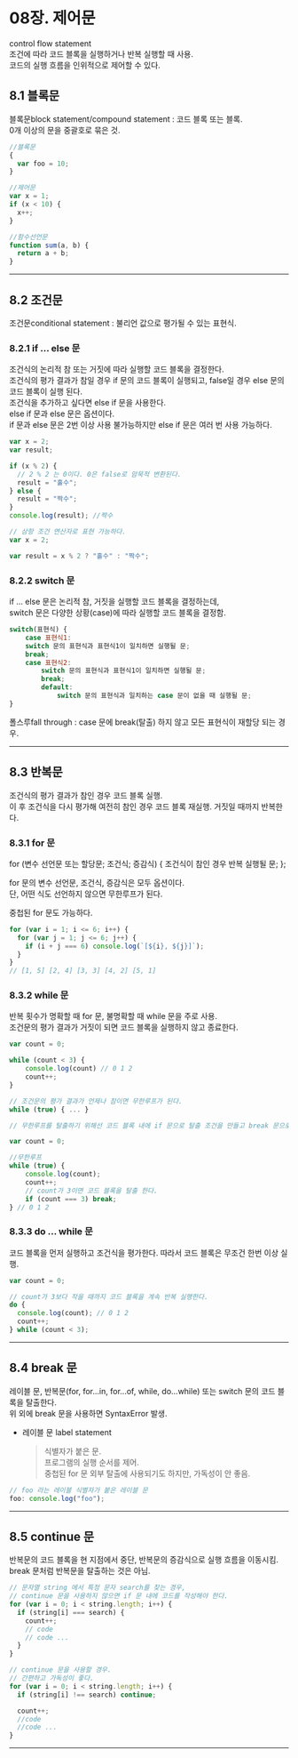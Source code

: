# 08장. 제어문

control flow statement  
조건에 따라 코드 블록을 실행하거나 반복 실행할 때 사용.  
코드의 실행 흐름을 인위적으로 제어할 수 있다.

## 8.1 블록문

블록문block statement/compound statement : 코드 블록 또는 블록.  
 0개 이상의 문을 중괄호로 묶은 것.

```javascript
//블록문
{
  var foo = 10;
}

//제어문
var x = 1;
if (x < 10) {
  x++;
}

//함수선언문
function sum(a, b) {
  return a + b;
}
```

---

## 8.2 조건문

조건문conditional statement : 불리언 값으로 평가될 수 있는 표현식.

### 8.2.1 if ... else 문

조건식의 논리적 참 또는 거짓에 따라 실행할 코드 블록을 결정한다.  
조건식의 평가 결과가 참일 경우 if 문의 코드 블록이 실행되고, false일 경우 else 문의 코드 블록이 실행 된다.  
조건식을 추가하고 싶다면 else if 문을 사용한다.  
else if 문과 else 문은 옵션이다.  
if 문과 else 문은 2번 이상 사용 불가능하지만 else if 문은 여러 번 사용 가능하다.

```javascript
var x = 2;
var result;

if (x % 2) {
  // 2 % 2 는 0이다. 0은 false로 암묵적 변환된다.
  result = "홀수";
} else {
  result = "짝수";
}
console.log(result); //짝수

// 삼항 조건 연산자로 표현 가능하다.
var x = 2;

var result = x % 2 ? "홀수" : "짝수";
```

### 8.2.2 switch 문

if ... else 문은 논리적 참, 거짓을 실행할 코드 블록을 결정하는데,  
switch 문은 다양한 상황(case)에 따라 실행할 코드 블록을 결정함.

```javascript
switch(표현식) {
    case 표현식1:
    switch 문의 표현식과 표현식1이 일치하면 실행될 문;
    break;
    case 표현식2:
        switch 문의 표현식과 표현식1이 일치하면 실행될 문;
        break;
        default:
            switch 문의 표현식과 일치하는 case 문이 없을 때 실행될 문;
}
```

폴스루fall through : case 문에 break(탈출) 하지 않고 모든 표현식이 재할당 되는 경우.

---

## 8.3 반복문

조건식의 평가 결과가 참인 경우 코드 블록 실행.  
이 후 조건식을 다시 평가해 여전히 참인 경우 코드 블록 재실행. 거짓일 때까지 반복한다.

### 8.3.1 for 문

for (변수 선언문 또는 할당문; 조건식; 증감식) {
조건식이 참인 경우 반복 실행될 문;
};

for 문의 변수 선언문, 조건식, 증감식은 모두 옵션이다.  
단, 어떤 식도 선언하지 않으면 무한루프가 된다.

중첩된 for 문도 가능하다.

```javascript
for (var i = 1; i <= 6; i++) {
  for (var j = 1; j <= 6; j++) {
    if (i + j === 6) console.log(`[${i}, ${j}]`);
  }
}
// [1, 5] [2, 4] [3, 3] [4, 2] [5, 1]
```

### 8.3.2 while 문

반복 횟수가 명확할 때 for 문, 불명확할 때 while 문을 주로 사용.  
조건문의 평가 결과가 거짓이 되면 코드 블록을 실행하지 않고 종료한다.

```javascript
var count = 0;

while (count < 3) {
    console.log(count) // 0 1 2
    count++;
}

// 조건문의 평가 결과가 언제나 참이면 무한루프가 된다.
while (true) { ... }

// 무한루프를 탈출하기 위해선 코드 블록 내에 if 문으로 탈출 조건을 만들고 break 문으로 코드 블록을 탈출 한다.

var count = 0;

//무한루프
while (true) {
    console.log(count);
    count++;
    // count가 3이면 코드 블록을 탈출 한다.
    if (count === 3) break;
} // 0 1 2
```

### 8.3.3 do ... while 문

코드 블록을 먼저 실행하고 조건식을 평가한다. 따라서 코드 블록은 무조건 한번 이상 실행.

```javascript
var count = 0;

// count가 3보다 작을 때까지 코드 블록을 계속 반복 실행한다.
do {
  console.log(count); // 0 1 2
  count++;
} while (count < 3);
```

---

## 8.4 break 문

레이블 문, 반복문(for, for...in, for...of, while, do...while) 또는 switch 문의 코드 블록을 탈출한다.  
위 외에 break 문을 사용하면 SyntaxError 발생.

- 레이블 문 label statement
  > 식별자가 붙은 문.  
  > 프로그램의 실행 순서를 제어.  
  > 중첩된 for 문 외부 탈출에 사용되기도 하지만, 가독성이 안 좋음.

```javascript
// foo 라는 레이블 식별자가 붙은 레이블 문
foo: console.log("foo");
```

---

## 8.5 continue 문

반복문의 코드 블록을 현 지점에서 중단, 반복문의 증감식으로 실행 흐름을 이동시킴.  
break 문처럼 반복문을 탈출하는 것은 아님.

```javascript
// 문자열 string 에서 특정 문자 search를 찾는 경우,
// continue 문을 사용하지 않으면 if 문 내에 코드를 작성해야 한다.
for (var i = 0; i < string.length; i++) {
  if (string[i] === search) {
    count++;
    // code
    // code ...
  }
}

// continue 문을 사용할 경우.
// 간편하고 가독성이 좋다.
for (var i = 0; i < string.length; i++) {
  if (string[i] !== search) continue;

  count++;
  //code
  //code ...
}
```

---
